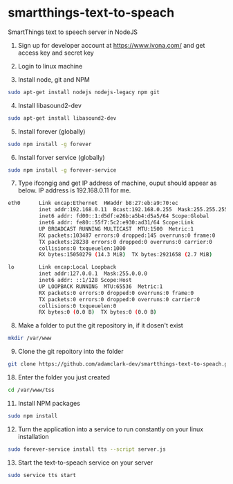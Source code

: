 # smartthings-text-to-speach
SmartThings text to speech server in NodeJS

1) Sign up for developer account at https://www.ivona.com/ and get access key and secret key

2) Login to linux machine

3) Install node, git and NPM
``` bash
sudo apt-get install nodejs nodejs-legacy npm git
```

4) Install libasound2-dev
``` bash
sudo apt-get install libasound2-dev
```

5) Install forever (globally)
``` bash
sudo npm install -g forever
```

6) Install forver service (globally)
``` bash
sudo npm install -g forever-service
```

7) Type ifcongig and get IP address of machine, ouput should appear as below. IP address is 192.168.0.11 for me.
``` bash
eth0      Link encap:Ethernet  HWaddr b8:27:eb:a9:70:ec
          inet addr:192.168.0.11  Bcast:192.168.0.255  Mask:255.255.255.0
          inet6 addr: fd00::1:d5df:e26b:a5b4:d5a5/64 Scope:Global
          inet6 addr: fe80::55f7:5c2:e930:ad31/64 Scope:Link
          UP BROADCAST RUNNING MULTICAST  MTU:1500  Metric:1
          RX packets:103487 errors:0 dropped:145 overruns:0 frame:0
          TX packets:28238 errors:0 dropped:0 overruns:0 carrier:0
          collisions:0 txqueuelen:1000
          RX bytes:15050279 (14.3 MiB)  TX bytes:2921658 (2.7 MiB)

lo        Link encap:Local Loopback
          inet addr:127.0.0.1  Mask:255.0.0.0
          inet6 addr: ::1/128 Scope:Host
          UP LOOPBACK RUNNING  MTU:65536  Metric:1
          RX packets:0 errors:0 dropped:0 overruns:0 frame:0
          TX packets:0 errors:0 dropped:0 overruns:0 carrier:0
          collisions:0 txqueuelen:0
          RX bytes:0 (0.0 B)  TX bytes:0 (0.0 B)
```

8) Make a folder to put the git repository in, if it dosen't exist
``` bash
mkdir /var/www
```

9) Clone the git repoitory into the folder
``` bash
git clone https://github.com/adamclark-dev/smartthings-text-to-speach.git tts
```

18) Enter the folder you just created
``` bash
cd /var/www/tss
```

11) Install NPM packages
``` bash
sudo npm install
```

12) Turn the application into a service to run constantly on your linux installation
``` bash
sudo forever-service install tts --script server.js
```

13) Start the text-to-speach service on your server
``` bash
sudo service tts start
```
